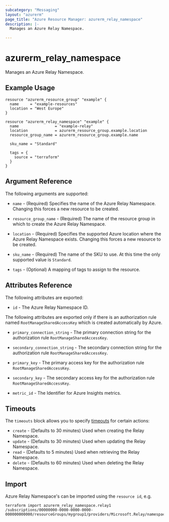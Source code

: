 ```yaml
---
subcategory: "Messaging"
layout: "azurerm"
page_title: "Azure Resource Manager: azurerm_relay_namespace"
description: |-
  Manages an Azure Relay Namespace.

---
```


# azurerm_relay_namespace

Manages an Azure Relay Namespace.

## Example Usage

```hcl
resource "azurerm_resource_group" "example" {
  name     = "example-resources"
  location = "West Europe"
}

resource "azurerm_relay_namespace" "example" {
  name                = "example-relay"
  location            = azurerm_resource_group.example.location
  resource_group_name = azurerm_resource_group.example.name

  sku_name = "Standard"

  tags = {
    source = "terraform"
  }
}
```

## Argument Reference

The following arguments are supported:

* `name` - (Required) Specifies the name of the Azure Relay Namespace. Changing this forces a new resource to be created.

* `resource_group_name` - (Required) The name of the resource group in which to create the Azure Relay Namespace.

* `location` - (Required) Specifies the supported Azure location where the Azure Relay Namespace exists. Changing this forces a new resource to be created.

* `sku_name` - (Required) The name of the SKU to use. At this time the only supported value is `Standard`.

* `tags` - (Optional) A mapping of tags to assign to the resource.

## Attributes Reference

The following attributes are exported:

* `id` - The Azure Relay Namespace ID.

The following attributes are exported only if there is an authorization rule named `RootManageSharedAccessKey` which is created automatically by Azure.

* `primary_connection_string` - The primary connection string for the authorization rule `RootManageSharedAccessKey`.

* `secondary_connection_string` - The secondary connection string for the authorization rule `RootManageSharedAccessKey`.

* `primary_key` - The primary access key for the authorization rule `RootManageSharedAccessKey`.

* `secondary_key` - The secondary access key for the authorization rule `RootManageSharedAccessKey`.

* `metric_id` - The Identifier for Azure Insights metrics.

## Timeouts

The `timeouts` block allows you to specify [timeouts](https://www.terraform.io/docs/configuration/resources.html#timeouts) for certain actions:

* `create` - (Defaults to 30 minutes) Used when creating the Relay Namespace.
* `update` - (Defaults to 30 minutes) Used when updating the Relay Namespace.
* `read` - (Defaults to 5 minutes) Used when retrieving the Relay Namespace.
* `delete` - (Defaults to 60 minutes) Used when deleting the Relay Namespace.

## Import

Azure Relay Namespace's can be imported using the `resource id`, e.g.

```shell
terraform import azurerm_relay_namespace.relay1 /subscriptions/00000000-0000-0000-0000-000000000000/resourceGroups/mygroup1/providers/Microsoft.Relay/namespaces/relay1
```
